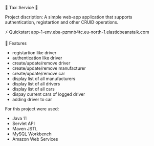 🚕 Taxi Service 🚕 

Project discription: 
A simple web-app application that supports authentication, registartion and other CRUID operations.

⚡️ Quickstart
app-1-env.eba-pzmnb4tc.eu-north-1.elasticbeanstalk.com


🎯 Features
- registartion like driver
- authentication like driver
- create/update/remove driver
- create/update/remove manufacturer
- create/update/remove car
- display list of all manufacturers
- display list of all drivers
- display list of all cars
- dispay current cars of logged driver
- adding driver to car

For this project were used:
- Java 11
- Servlet API
- Maven JSTL 
- MySQL Workbench 
- Amazon Web Services
